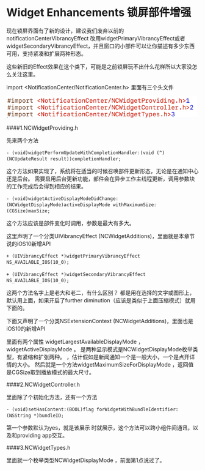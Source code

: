 # Widget Enhancements 锁屏部件增强

现在锁屏界面有了新的设计，建议我们废弃以前的notificationCenterVibrancyEffect 改用widgetPrimaryVibrancyEffect或者widgetSecondaryVibrancyEffect，并且窗口的小部件可以让你描述有多少东西可用，支持紧凑和扩展两种形态。

这些新旧的Effect效果在这个类下，可能是之前锁屏玩不出什么花样所以大家没怎么关注这里。

import <NotificationCenter/NotificationCenter.h> 里面有三个头文件

<img src="https://github.com/dsxNiubility/SXDiscoveryIOS10/raw/master/Images/Widget.png" alt="Drawing" width="500px" />


####1.NCWidgetProviding.h

先来两个方法 

	- (void)widgetPerformUpdateWithCompletionHandler:(void (^)(NCUpdateResult result))completionHandler;
这个方法如果实现了，系统将在适当的时候召唤部件更新形态，无论是在通知中心还是后台。 需要启用后台更新功能，部件会在异步工作主线程更新，调用参数块的工作完成后会得到相应的结果。

	- (void)widgetActiveDisplayModeDidChange:(NCWidgetDisplayMode)activeDisplayMode withMaximumSize:(CGSize)maxSize;
这个方法应该是部件变化时调用，参数是最大有多大。

这里声明了一个分类UIVibrancyEffect (NCWidgetAdditions)，里面就是本章节说的iOS10新增API

	+ (UIVibrancyEffect *)widgetPrimaryVibrancyEffect NS_AVAILABLE_IOS(10_0);
	 
	+ (UIVibrancyEffect *)widgetSecondaryVibrancyEffect NS_AVAILABLE_IOS(10_0);
这两个方法名字上是老大和老二，有什么区别？ 都是用在选择的文字或图形上，默认用上面，如果开启了further diminution（应该是类似于上面压缩模式）就用下面的。

下面又声明了一个分类NSExtensionContext (NCWidgetAdditions)，里面也是iOS10的新增API

里面有两个属性 widgetLargestAvailableDisplayMode ，widgetActiveDisplayMode 。 是两种显示模式是NCWidgetDisplayMode枚举类型，有紧缩和扩张两种。 ，估计假如是新闻通知一个是一般大小，一个是点开详情的大小。 然后就是一个方法widgetMaximumSizeForDisplayMode ，返回值是CGSize取到播放模式的最大尺寸。

####2.NCWidgetController.h

里面除了个初始化方法，还有一个方法

	- (void)setHasContent:(BOOL)flag forWidgetWithBundleIdentifier:(NSString *)bundleID;
第一个参数默认为yes，就是该展示
时就展示，这个方法可以跨小组件间通讯，以及和providing app交互。

####3.NCWidgetTypes.h

里面就一个枚举类型NCWidgetDisplayMode ，前面第1点说过了。